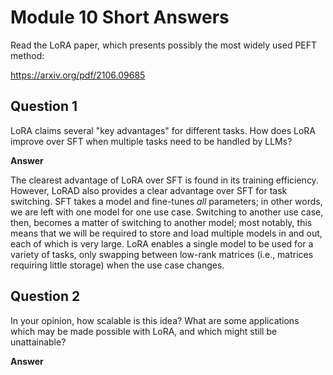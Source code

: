 # Module 10 Short Answers

Read the LoRA paper, which presents possibly the most widely used PEFT method:

https://arxiv.org/pdf/2106.09685

## Question 1

LoRA claims several "key advantages" for different tasks. How does LoRA improve over SFT when multiple tasks need to be handled by LLMs?

**Answer**

The clearest advantage of LoRA over SFT is found in its training efficiency. However, LoRAD also provides a clear advantage over SFT for task switching. SFT takes a model and fine-tunes _all_ parameters; in other words, we are left with one model for one use case. Switching to another use case, then, becomes a matter of switching to another model; most notably, this means that we will be required to store and load multiple models in and out, each of which is very large. LoRA enables a single model to be used for a variety of tasks, only swapping between low-rank matrices (i.e., matrices requiring little storage) when the use case changes.

## Question 2

In your opinion, how scalable is this idea? What are some applications which may be made possible with LoRA, and which might still be unattainable?

**Answer**

<!-- LoRA seems to me to be a very scalable idea; in fact, it seems that the greater the scale of the model it integrates with, the more pronounced its value becomes. The range of organizations that are now able to fine-tune, and therefore better leverage, LLMs increases notably. An application that I see LoRA as particularly useful for would be fine-tuning an LLM for  -->
